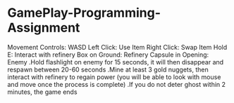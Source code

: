 # GamePlay-Programming-Assignment

Movement Controls: WASD
Left Click: Use Item
Right Click: Swap Item
Hold E: Interact with refinery
Box on Ground: Refinery
Capsule in Opening: Enemy
 .Hold flashlight on enemy for 15 seconds, it will then disappear and respawn between 20-60 seconds
 .Mine at least 3 gold nuggets, then interact with refinery to regain power
  (you will be able to look with mouse and move once the process is complete)
 .If you do not deter ghost within 2 minutes, the game ends
